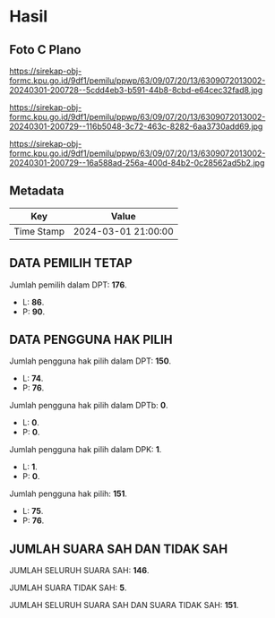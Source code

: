 # Hasil

## Foto C Plano

https://sirekap-obj-formc.kpu.go.id/9df1/pemilu/ppwp/63/09/07/20/13/6309072013002-20240301-200728--5cdd4eb3-b591-44b8-8cbd-e64cec32fad8.jpg

https://sirekap-obj-formc.kpu.go.id/9df1/pemilu/ppwp/63/09/07/20/13/6309072013002-20240301-200729--116b5048-3c72-463c-8282-6aa3730add69.jpg

https://sirekap-obj-formc.kpu.go.id/9df1/pemilu/ppwp/63/09/07/20/13/6309072013002-20240301-200729--16a588ad-256a-400d-84b2-0c28562ad5b2.jpg


## Metadata

| Key        | Value               |
| ---------- | ------------------- |
| Time Stamp | 2024-03-01 21:00:00 |


## DATA PEMILIH TETAP

Jumlah pemilih dalam DPT: **176**.
 * L: **86**.
 * P: **90**.

## DATA PENGGUNA HAK PILIH

Jumlah pengguna hak pilih dalam DPT: **150**.
 * L: **74**.
 * P: **76**.

Jumlah pengguna hak pilih dalam DPTb: **0**.
 * L: **0**.
 * P: **0**.

Jumlah pengguna hak pilih dalam DPK: **1**.
 * L: **1**.
 * P: **0**.

Jumlah pengguna hak pilih: **151**.
 * L: **75**.
 * P: **76**.

## JUMLAH SUARA SAH DAN TIDAK SAH

JUMLAH SELURUH SUARA SAH: **146**.

JUMLAH SUARA TIDAK SAH: **5**.

JUMLAH SELURUH SUARA SAH DAN SUARA TIDAK SAH: **151**.



